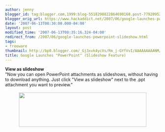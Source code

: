 ```yaml
---
author: jenny
blogger_id: tag:blogger.com,1999:blog-5518298822864690168.post-7792095281926565409
blogger_orig_url: https://www.hackaddict.net/2007/06/google-launches-powerpoint-slideshow.html
date: '2007-06-13T08:30:00.000-04:00'
layout: post
modified_time: '2007-06-13T08:35:16.324-04:00'
redirect_from: /2007/06/google-launches-powerpoint-slideshow.html
tags:
- freeware
thumbnail: http://bp0.blogger.com/_Gj3xvk4ycVs/Rm_j-GYfVvI/AAAAAAAAANM/T-iSxlvM-bQ/s72-c/ishot-2.jpg
title: Google Launches "PowerPoint" (Slideshow Feature)
---
```


<span style=""><strong style="font-weight: normal;"><span style="font-weight: bold;">View as slideshow</span><br /></strong>"Now you can open PowerPoint attachments as slideshows, without having to download anything. Just click "View as slideshow" next to the .ppt attachment you want to preview."<br /><br /></span><a onblur="try {parent.deselectBloggerImageGracefully();} catch(e) {}" href="http://bp0.blogger.com/_Gj3xvk4ycVs/Rm_j-GYfVvI/AAAAAAAAANM/T-iSxlvM-bQ/s1600-h/ishot-2.jpg"><img style="margin: 0px auto 10px; display: block; text-align: center; cursor: pointer; width: 415px; height: 112px;" src="http://bp0.blogger.com/_Gj3xvk4ycVs/Rm_j-GYfVvI/AAAAAAAAANM/T-iSxlvM-bQ/s400/ishot-2.jpg" alt="" id="BLOGGER_PHOTO_ID_5075525961074562802" border="0" /></a>